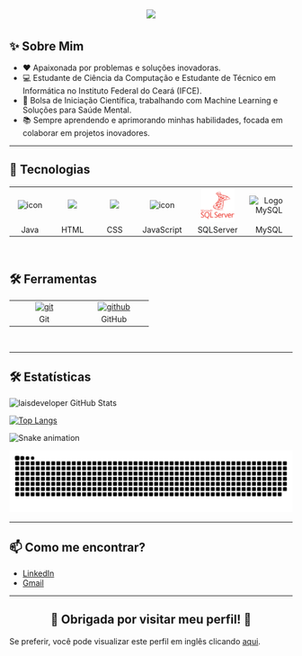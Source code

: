 <h1 align="center">
  <a href="https://git.io/typing-svg">
    <img src="https://readme-typing-svg.herokuapp.com/?color=6A5ACD&lines=Olá,+Mundo!+🌎;Eu+sou+Laís+Coutinho!+🌟;&center=true&size=30">
  </a>
</h1>

<h2 align="left">✨ Sobre Mim</h2>

<ul>
  <li>❤️ Apaixonada por problemas e soluções inovadoras.</li>
  <li>💻 Estudante de Ciência da Computação e Estudante de Técnico em Informática no Instituto Federal do Ceará (IFCE).</li>
  <li>🌱 Bolsa de Iniciação Científica, trabalhando com Machine Learning e Soluções para Saúde Mental.</li>
  <li>📚 Sempre aprendendo e aprimorando minhas habilidades, focada em colaborar em projetos inovadores.</li>
</ul>

---

<h2 align="left">🤖 Tecnologias</h2>

<div align="center">
  <table>
    <tr>
      <td align="center" width=110>  <img src="https://techstack-generator.vercel.app/java-icon.svg" alt="icon" width="65" height="65" /> </td>
      <td align="center" width=110> <img height=60 src="https://cdn.jsdelivr.net/gh/devicons/devicon/icons/html5/html5-original.svg"/> </td>
      <td align="center" width=110> <img height=60 src="https://cdn.jsdelivr.net/gh/devicons/devicon/icons/css3/css3-original.svg"/> </td>
      <td align="center" width=110>  <img src="https://techstack-generator.vercel.app/js-icon.svg" alt="icon" width="65" height="65" /> </td>
      <td align="center" width=110>  <img align="center" alt="SQLserver" height="60" width="60" src="https://raw.githubusercontent.com/devicons/devicon/master/icons/microsoftsqlserver/microsoftsqlserver-plain-wordmark.svg">  </td>
      <td  align="center" width=110><img class="skills__logo" src="https://techstack-generator.vercel.app/mysql-icon.svg" alt="Logo MySQL"></td>
    </tr>
    <tr> 
      <td align="center" width=110>Java</td>
      <td align="center" width=110>HTML</td>
      <td align="center" width=110>CSS</td>
      <td align="center" width=110>JavaScript</td>
      <td align="center" width=110>SQLServer</td>
      <td align="center" width=110>MySQL</td>
    </tr>
  </table>
</div><br>

<h2 align="left">🛠️ Ferramentas</h2>

<div align="center">
  <table>
    <tr>
      <td align="center" width=110> <a href="https://git-scm.com/" target="_blank"><img src="https://img.icons8.com/color/48/000000/git.png" alt="git" width="65" height="65"/></a> </td>
      <td align="center" width=110> <a href="https://github.com/" target="_blank"><img src="https://img.icons8.com/fluency/48/000000/github.png" alt="github" width="65" height="65"/></a> </td>
    </tr>
    <tr>
      <td align="center" width=110>Git</td>
      <td align="center" width=110>GitHub</td>
    </tr>
  </table>
</div><br>

---

<h2 align="left">🛠️ Estatísticas</h2>

![laisdeveloper GitHub Stats](https://github-readme-stats.vercel.app/api?username=laisdeveloper\&rank_icon=github\&theme=tokyonight#gh-dark-mode-only)

[![Top Langs](https://github-readme-stats.vercel.app/api/top-langs/?username=laisdeveloper&layout=donut\&theme=tokyonight#gh-dark-mode-only)](https://github.com/laisdeveloper/github-readme-stats)

![Snake animation](https://raw.githubusercontent.com/laisdeveloper/output/output/github-snake.svg)



<picture>
  <source
    media="(prefers-color-scheme: dark)"
    srcset="https://raw.githubusercontent.com/platane/snk/output/github-contribution-grid-snake-dark.svg"
  />
  <source
    media="(prefers-color-scheme: light)"
    srcset="https://raw.githubusercontent.com/laisdeveloper/laisdeveloper/output/github-contribution-grid-snake.svg"
  />
  <img
    alt="github contribution grid snake animation"
    src="https://raw.githubusercontent.com/platane/snk/output/github-contribution-grid-snake.svg"
  />
</picture>

---

<h2 align="left">📫 Como me encontrar?</h2>

<link href="https://cdnjs.cloudflare.com/ajax/libs/font-awesome/6.0.0-beta3/css/all.min.css" rel="stylesheet">
<ul>
  <li>
    <a href="https://www.linkedin.com/in/laisdev/" target="_blank">
      <i class="fab fa-linkedin"></i>  LinkedIn
    </a>
  </li>
  <li>
    <a href="mailto:laiscc575@gmail.com">
      <i class="fas fa-envelope"></i> Gmail
    </a>
  </li>
</ul>

---

<h2 align="center">🌟 Obrigada por visitar meu perfil! 🌟</h2>
<p>Se preferir, você pode visualizar este perfil em inglês clicando <a href="./README.md">aqui</a>.</p>
